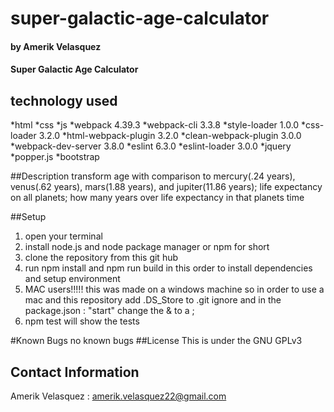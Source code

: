 # super-galactic-age-calculator
#### by Amerik Velasquez
#### Super Galactic Age Calculator 
## technology used
*html
*css
*js
*webpack 4.39.3
*webpack-cli 3.3.8
*style-loader 1.0.0
*css-loader 3.2.0
*html-webpack-plugin 3.2.0
*clean-webpack-plugin 3.0.0
*webpack-dev-server 3.8.0
*eslint 6.3.0
*eslint-loader 3.0.0
*jquery
*popper.js
*bootstrap




##Description
transform age with comparison to mercury(.24 years), venus(.62 years), mars(1.88 years), and jupiter(11.86 years);
life expectancy on all planets;
how many years over life expectancy in that planets time

##Setup
1. open your terminal
2. install node.js and node package manager or npm for short
3. clone the repository from this git hub
4. run npm install and npm run build in this order to install dependencies and setup environment
5. MAC users!!!!! this was made on a windows machine so in order to use a mac and this repository add .DS_Store to .git ignore and in the package.json : "start" change the & to a ;
6. npm test will show the tests 

#Known Bugs
no known bugs
##License
This is under the GNU GPLv3
## Contact Information
Amerik Velasquez : amerik.velasquez22@gmail.com
